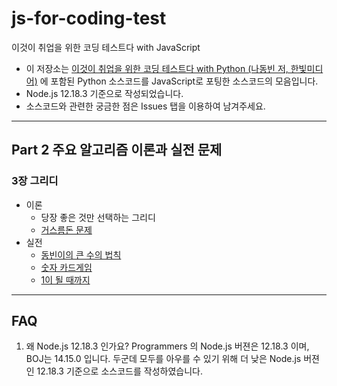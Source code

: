 # js-for-coding-test

이것이 취업을 위한 코딩 테스트다 with JavaScript

- 이 저장소는 [이것이 취업을 위한 코딩 테스트다 with Python (나동빈 저, 한빛미디어)](https://github.com/ndb796/python-for-coding-test) 에 포함된 Python 소스코드를 JavaScript로 포팅한 소스코드의 모음입니다.
- Node.js 12.18.3 기준으로 작성되었습니다.
- 소스코드와 관련한 궁금한 점은 Issues 탭을 이용하여 남겨주세요.

---

## Part 2 주요 알고리즘 이론과 실전 문제

### 3장 그리디

- 이론
  - 당장 좋은 것만 선택하는 그리디
  - [거스름돈 문제](/03/01.js)
- 실전
  - [동빈이의 큰 수의 법칙](/03/02.js)
  - [숫자 카드게임](/03/03.js)
  - [1이 될 때까지](/03/04.js)

---

## FAQ

1. 왜 Node.js 12.18.3 인가요?
   Programmers 의 Node.js 버젼은 12.18.3 이며, BOJ는 14.15.0 입니다. 두군데 모두를 아우를 수 있기 위해 더 낮은 Node.js 버젼인 12.18.3 기준으로 소스코드를 작성하였습니다.
